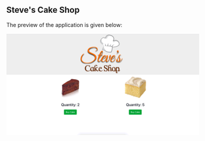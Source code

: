 ## Steve's Cake Shop

The preview of the application is given below:

<img src="src/images/screenshot.png" />
